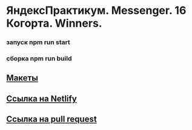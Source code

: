 # ЯндексПрактикум. Messenger. 16 Когорта. Winners.

### запуск npm run start
### сборка npm run build

## [Макеты](https://www.figma.com/file/stvahlrJtohhz9TNIdejFj/Messenger)
## [Ссылка на Netlify](https://62a6532e6ba27a2e4537f1aa--cute-selkie-6c98b2.netlify.app)
## [Ссылка на pull request](https://github.com/Gulnazmd/middle.messenger.praktikum.yandex/pull/2)